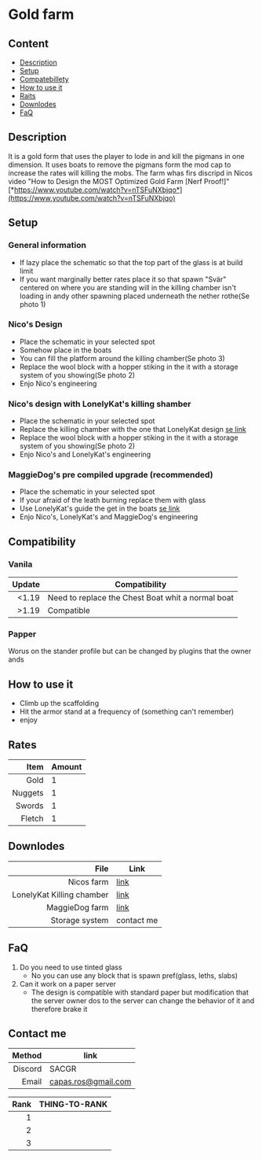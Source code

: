 # Gold farm
## Content
- [Description]()
- [Setup](https://sacgr.github.io/NicoGoldFarmGuid/#setup)
- [Compatebillety](https://sacgr.github.io/NicoGoldFarmGuid/#compatibility)
- [How to use it](https://sacgr.github.io/NicoGoldFarmGuid/#how-to-use-it)
- [Raits](https://sacgr.github.io/NicoGoldFarmGuid/#rates)
- [Downlodes]()
- [FaQ](https://sacgr.github.io/NicoGoldFarmGuid/#faq)

## Description
It is a gold form that uses the player to lode in and kill the pigmans in one dimension.
It uses boats to remove the pigmans form the mod cap to increase the rates will killing the mobs.
The farm whas firs discripd in Nicos video "How to Design the MOST Optimized Gold Farm [Nerf Proof!]" [*https://www.youtube.com/watch?v=nTSFuNXbjqo*](https://www.youtube.com/watch?v=nTSFuNXbjqo)
## Setup

### General information
- If lazy place the schematic so that the top part of the glass is at build limit
- If you want marginally better rates place it so that spawn "Svär" centered on where you are standing will in the killing chamber isn't loading in andy other spawning placed underneath the nether rothe(Se photo 1)
### Nico's Design
- Place the schematic in your selected spot
- Somehow place in the boats
- You can fill the platform around the killing chamber(Se photo 3)
- Replace the wool block with a hopper stiking in the it with a storage system of you showing(Se photo 2)
- Enjo Nico's engineering
### Nico's design with LonelyKat's killing shamber
- Place the schematic in your selected spot
- Replace the killing chamber with the one that LonelyKat design [se link](https://youtu.be/GN_RV3ush94)
- Replace the wool block with a hopper stiking in the it with a storage system of you showing(Se photo 2)
- Enjo Nico's and LonelyKat's engineering
### MaggieDog's pre compiled upgrade (recommended)
- Place the schematic in your selected spot
- If your afraid of the leath burning replace them with glass
- Use LonelyKat's guide the get in the boats [se link](https://youtu.be/GN_RV3ush94)
- Enjo Nico's, LonelyKat's and MaggieDog's engineering

## Compatibility
### Vanila
| Update | Compatibility |
|-----:|-----------|
| <1.19| Need to replace the Chest Boat whit a normal boat|
| >1.19| Compatible |
### Papper
Worus on the stander profile but can be changed by plugins that the owner ands

## How to use it
- Climb up the scaffolding
- Hit the armor stand at a frequency of (something can't remember)
- enjoy

## Rates
| Item | Amount |
|-----:|-----------|
| Gold| 1|
| Nuggets| 1 |
| Swords| 1 |
| Fletch| 1 |

## Downlodes
|File | Link |
|---:|--|
|Nicos farm | [link](https://github.com/sacgr/NicoGoldFarmGuid/raw/refs/heads/main/NIL%20Auto-Opti%20Gold%20Farm.litematic) |
|LonelyKat Killing chamber | [link](https://github.com/sacgr/NicoGoldFarmGuid/raw/refs/heads/main/4%20way%20boat%20looting%20collection.litematic) |
|MaggieDog farm | [link](https://github.com/sacgr/NicoGoldFarmGuid/raw/refs/heads/main/NIL%20Auto-Opti%20Gold%20Farm%20MD's%20cheap%20version.litematic) |
| Storage system | contact me |
## FaQ
1. Do you need to use tinted glass
	- No you can use any block that is spawn pref(glass, leths, slabs)
2. Can it work on a paper server
	- The design is compatible with standard paper but modification that the server owner dos to the server can change the behavior of it and therefore brake it

## Contact me
|Method| link |
|--:|--|
|Discord | SACGR|
| Email | capas.ros@gmail.com|




| Rank | THING-TO-RANK |
|-----:|---------------|
|     1|               |
|     2|               |
|     3|               |




